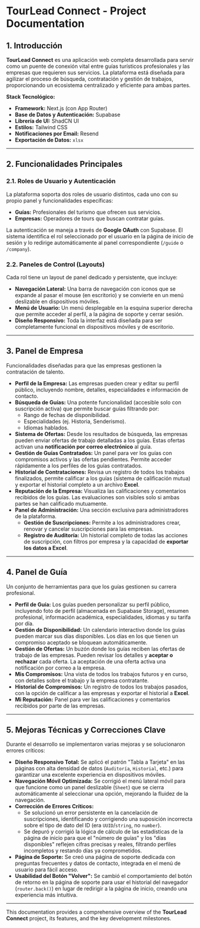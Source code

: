 # TourLead Connect - Project Documentation

## 1. Introducción

**TourLead Connect** es una aplicación web completa desarrollada para servir como un puente de conexión vital entre guías turísticos profesionales y las empresas que requieren sus servicios. La plataforma está diseñada para agilizar el proceso de búsqueda, contratación y gestión de trabajos, proporcionando un ecosistema centralizado y eficiente para ambas partes.

**Stack Tecnológico:**

*   **Framework:** Next.js (con App Router)
*   **Base de Datos y Autenticación:** Supabase
*   **Librería de UI:** ShadCN UI
*   **Estilos:** Tailwind CSS
*   **Notificaciones por Email:** Resend
*   **Exportación de Datos:** `xlsx`

---

## 2. Funcionalidades Principales

### 2.1. Roles de Usuario y Autenticación

La plataforma soporta dos roles de usuario distintos, cada uno con su propio panel y funcionalidades específicas:

*   **Guías:** Profesionales del turismo que ofrecen sus servicios.
*   **Empresas:** Operadores de tours que buscan contratar guías.

La autenticación se maneja a través de **Google OAuth** con Supabase. El sistema identifica el rol seleccionado por el usuario en la página de inicio de sesión y lo redirige automáticamente al panel correspondiente (`/guide` o `/company`).

### 2.2. Paneles de Control (Layouts)

Cada rol tiene un layout de panel dedicado y persistente, que incluye:

*   **Navegación Lateral:** Una barra de navegación con iconos que se expande al pasar el mouse (en escritorio) y se convierte en un menú deslizable en dispositivos móviles.
*   **Menú de Usuario:** Un menú desplegable en la esquina superior derecha que permite acceder al perfil, a la página de soporte y cerrar sesión.
*   **Diseño Responsivo:** Toda la interfaz está diseñada para ser completamente funcional en dispositivos móviles y de escritorio.

---

## 3. Panel de Empresa

Funcionalidades diseñadas para que las empresas gestionen la contratación de talento.

*   **Perfil de la Empresa:** Las empresas pueden crear y editar su perfil público, incluyendo nombre, detalles, especialidades e información de contacto.
*   **Búsqueda de Guías:** Una potente funcionalidad (accesible solo con suscripción activa) que permite buscar guías filtrando por:
    *   Rango de fechas de disponibilidad.
    *   Especialidades (ej. Historia, Senderismo).
    *   Idiomas hablados.
*   **Sistema de Ofertas:** Desde los resultados de búsqueda, las empresas pueden enviar ofertas de trabajo detalladas a los guías. Estas ofertas activan una **notificación por correo electrónico** al guía.
*   **Gestión de Guías Contratados:** Un panel para ver los guías con compromisos activos y las ofertas pendientes. Permite acceder rápidamente a los perfiles de los guías contratados.
*   **Historial de Contrataciones:** Revisa un registro de todos los trabajos finalizados, permite calificar a los guías (sistema de calificación mutua) y exportar el historial completo a un archivo **Excel**.
*   **Reputación de la Empresa:** Visualiza las calificaciones y comentarios recibidos de los guías. Las evaluaciones son visibles solo si ambas partes se han calificado mutuamente.
*   **Panel de Administración:** Una sección exclusiva para administradores de la plataforma.
    *   **Gestión de Suscripciones:** Permite a los administradores crear, renovar y cancelar suscripciones para las empresas.
    *   **Registro de Auditoría:** Un historial completo de todas las acciones de suscripción, con filtros por empresa y la capacidad de **exportar los datos a Excel**.

---

## 4. Panel de Guía

Un conjunto de herramientas para que los guías gestionen su carrera profesional.

*   **Perfil de Guía:** Los guías pueden personalizar su perfil público, incluyendo foto de perfil (almacenada en Supabase Storage), resumen profesional, información académica, especialidades, idiomas y su tarifa por día.
*   **Gestión de Disponibilidad:** Un calendario interactivo donde los guías pueden marcar sus días disponibles. Los días en los que tienen un compromiso aceptado se bloquean automáticamente.
*   **Gestión de Ofertas:** Un buzón donde los guías reciben las ofertas de trabajo de las empresas. Pueden revisar los detalles y **aceptar o rechazar** cada oferta. La aceptación de una oferta activa una notificación por correo a la empresa.
*   **Mis Compromisos:** Una vista de todos los trabajos futuros y en curso, con detalles sobre el trabajo y la empresa contratante.
*   **Historial de Compromisos:** Un registro de todos los trabajos pasados, con la opción de calificar a las empresas y exportar el historial a **Excel**.
*   **Mi Reputación:** Panel para ver las calificaciones y comentarios recibidos por parte de las empresas.

---

## 5. Mejoras Técnicas y Correcciones Clave

Durante el desarrollo se implementaron varias mejoras y se solucionaron errores críticos:

*   **Diseño Responsivo Total:** Se aplicó el patrón "Tabla a Tarjeta" en las páginas con alta densidad de datos (`Auditoría`, `Historial`, etc.) para garantizar una excelente experiencia en dispositivos móviles.
*   **Navegación Móvil Optimizada:** Se corrigió el menú lateral móvil para que funcione como un panel deslizable (`Sheet`) que se cierra automáticamente al seleccionar una opción, mejorando la fluidez de la navegación.
*   **Corrección de Errores Críticos:**
    *   Se solucionó un error persistente en la cancelación de suscripciones, identificando y corrigiendo una suposición incorrecta sobre el tipo de dato del ID (era `UUID`/`string`, no `number`).
    *   Se depuró y corrigió la lógica de cálculo de las estadísticas de la página de inicio para que el "número de guías" y los "días disponibles" reflejen cifras precisas y reales, filtrando perfiles incompletos y restando días ya comprometidos.
*   **Página de Soporte:** Se creó una página de soporte dedicada con preguntas frecuentes y datos de contacto, integrada en el menú de usuario para fácil acceso.
*   **Usabilidad del Botón "Volver":** Se cambió el comportamiento del botón de retorno en la página de soporte para usar el historial del navegador (`router.back()`) en lugar de redirigir a la página de inicio, creando una experiencia más intuitiva.

---

This documentation provides a comprehensive overview of the **TourLead Connect** project, its features, and the key development milestones.
